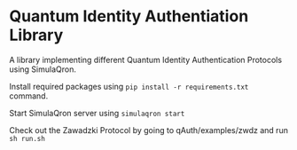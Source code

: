 Quantum Identity Authentiation Library
======================================

A library implementing different Quantum Identity Authentication Protocols using SimulaQron.

Install required packages using `pip install -r requirements.txt` command.

Start SimulaQron server using `simulaqron start`

Check out the Zawadzki Protocol by going to qAuth/examples/zwdz and run `sh run.sh`